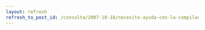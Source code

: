 ```yaml
---
layout: refresh
refresh_to_post_id: /consulta/2007-10-18/necesito-ayuda-con-la-compilacion-en-emacs
---
```

